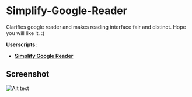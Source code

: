 Simplify-Google-Reader
======================

Clarifies google reader and makes reading interface fair and distinct. Hope you will like it. :)

**Userscripts:**
* **[Simplify Google Reader](http://userscripts.org/scripts/show/140900)**

Screenshot
----------
![Alt text](https://github.com/kshiftlv/Simplify-Google-Reader/raw/master/Screenshot0.png "
Screenshot0")
